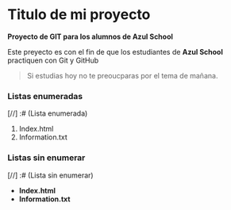  # Titulo de mi proyecto
**Proyecto de GIT para los alumnos de Azul School** 

Este preyecto es con el fin de que los estudiantes de **Azul School** practiquen con Git y GitHub  

> Si estudias hoy no te preoucparas por el tema de mañana.

### Listas enumeradas  

[//] :# (Lista enumerada)

1. Index.html
2. Information.txt

### Listas sin enumerar

[//] :# (Lista sin enumerar)
* **Index.html**
* **Information.txt**